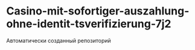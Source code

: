 # Casino-mit-sofortiger-auszahlung-ohne-identit-tsverifizierung-7j2
Автоматически созданный репозиторий
